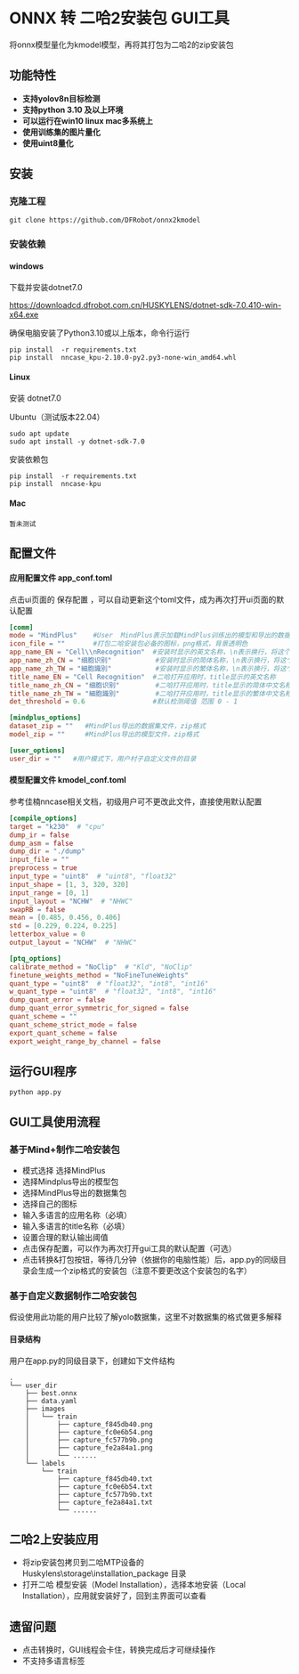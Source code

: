 # ONNX 转 二哈2安装包 GUI工具

将onnx模型量化为kmodel模型，再将其打包为二哈2的zip安装包

## 功能特性

-  **支持yolov8n目标检测**
-  **支持python 3.10 及以上环境** 
-  **可以运行在win10 linux mac多系统上** 
-  **使用训练集的图片量化** 
-  **使用uint8量化** 

## 安装

### 克隆工程

```
git clone https://github.com/DFRobot/onnx2kmodel
```

### 安装依赖

#### windows

下载并安装dotnet7.0

https://downloadcd.dfrobot.com.cn/HUSKYLENS/dotnet-sdk-7.0.410-win-x64.exe

确保电脑安装了Python3.10或以上版本，命令行运行

```shell
pip install  -r requirements.txt
pip install  nncase_kpu-2.10.0-py2.py3-none-win_amd64.whl
```

#### Linux

安装 dotnet7.0

Ubuntu（测试版本22.04）

```shell
sudo apt update
sudo apt install -y dotnet-sdk-7.0
```

安装依赖包

```shell
pip install  -r requirements.txt
pip install  nncase-kpu
```

#### Mac

```
暂未测试
```



## 配置文件

#### 应用配置文件 app_conf.toml

点击ui页面的 保存配置 ，可以自动更新这个toml文件，成为再次打开ui页面的默认配置

```toml
[comm]
mode = "MindPlus"    #User  MindPlus表示加载MindPlus训练出的模型和导出的数据集   User表示用户配置自己的文件结构
icon_file = ""       #打包二哈安装包必备的图标，png格式，背景透明色
app_name_EN = "Cell\\nRecognition"  #安装时显示的英文名称，\n表示换行，将这个名字换成自己的应用名称
app_name_zh_CN = "细胞识别"			  #安装时显示的简体名称，\n表示换行，将这个名字换成自己的应用名称
app_name_zh_TW = "細胞識別"			  #安装时显示的繁体名称，\n表示换行，将这个名字换成自己的应用名称
title_name_EN = "Cell Recognition"  #二哈打开应用时，title显示的英文名称
title_name_zh_CN = "细胞识别"         #二哈打开应用时，title显示的简体中文名称
title_name_zh_TW = "細胞識別"         #二哈打开应用时，title显示的繁体中文名称
det_threshold = 0.6                 #默认检测阈值 范围 0 - 1

[mindplus_options]
dataset_zip = ""   #MindPlus导出的数据集文件，zip格式
model_zip = ""     #MindPlus导出的模型文件，zip格式

[user_options]
user_dir = ""   #用户模式下，用户村子自定义文件的目录

```



#### 模型配置文件 kmodel_conf.toml

参考佳楠nncase相关文档，初级用户可不更改此文件，直接使用默认配置

```toml
[compile_options]
target = "k230"  # "cpu"
dump_ir = false
dump_asm = false
dump_dir = "./dump"
input_file = ""
preprocess = true
input_type = "uint8"  # "uint8", "float32"
input_shape = [1, 3, 320, 320]
input_range = [0, 1]
input_layout = "NCHW"  # "NHWC"
swapRB = false
mean = [0.485, 0.456, 0.406]
std = [0.229, 0.224, 0.225]
letterbox_value = 0
output_layout = "NCHW"  # "NHWC"

[ptq_options]
calibrate_method = "NoClip"  # "Kld", "NoClip"
finetune_weights_method = "NoFineTuneWeights"
quant_type = "uint8"  # "float32", "int8", "int16"
w_quant_type = "uint8"  # "float32", "int8", "int16"
dump_quant_error = false
dump_quant_error_symmetric_for_signed = false
quant_scheme = ""
quant_scheme_strict_mode = false
export_quant_scheme = false
export_weight_range_by_channel = false
```

## 运行GUI程序

```shell
python app.py
```

## GUI工具使用流程

### 基于Mind+制作二哈安装包

* 模式选择 选择MindPlus
* 选择Mindplus导出的模型包
* 选择MindPlus导出的数据集包
* 选择自己的图标
* 输入多语言的应用名称（必填）
* 输入多语言的title名称（必填）
* 设置合理的默认输出阈值
* 点击保存配置，可以作为再次打开gui工具的默认配置（可选）
* 点击转换&打包按钮，等待几分钟（依据你的电脑性能）后，app.py的同级目录会生成一个zip格式的安装包（注意不要更改这个安装包的名字）

###  基于自定义数据制作二哈安装包

假设使用此功能的用户比较了解yolo数据集，这里不对数据集的格式做更多解释

#### 目录结构

用户在app.py的同级目录下，创建如下文件结构

```shell
.
└── user_dir
    ├── best.onnx
    ├── data.yaml
    ├── images
    │   └── train
    │       ├── capture_f845db40.png
    │       ├── capture_fc0e6b54.png
    │       ├── capture_fc577b9b.png
    │       ├── capture_fe2a84a1.png
    │       └── ......
    └── labels
        └── train
            ├── capture_f845db40.txt
            ├── capture_fc0e6b54.txt
            ├── capture_fc577b9b.txt
            ├── capture_fe2a84a1.txt
            └── ......

```

## 二哈2上安装应用

* 将zip安装包拷贝到二哈MTP设备的 Huskylens\storage\installation_package  目录
* 打开二哈 模型安装（Model Installation），选择本地安装（Local Installation），应用就安装好了，回到主界面可以查看

## 遗留问题

* 点击转换时，GUI线程会卡住，转换完成后才可继续操作
* 不支持多语言标签
